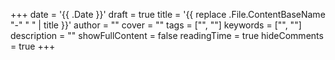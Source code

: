 +++
date = '{{ .Date }}'
draft = true
title = '{{ replace .File.ContentBaseName "-" " " | title }}'
author = ""
cover = ""
tags = ["", ""]
keywords = ["", ""]
description = ""
showFullContent = false
readingTime = true
hideComments = true
+++
